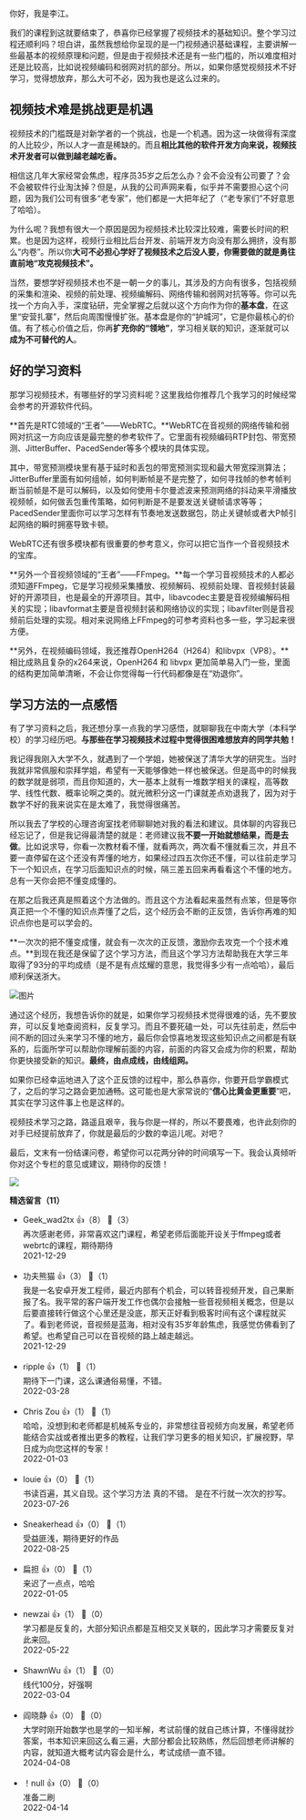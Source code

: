 你好，我是李江。

我们的课程到这就要结束了，恭喜你已经掌握了视频技术的基础知识。整个学习过程还顺利吗？坦白讲，虽然我想给你呈现的是一门视频通识基础课程，主要讲解一些最基本的视频原理和问题，但是由于视频技术还是有一些门槛的，所以难度相对还是比较高，比如说视频编码和弱网对抗的部分。所以，如果你感觉视频技术不好学习，觉得想放弃，那么大可不必，因为我也是这么过来的。

## 视频技术难是挑战更是机遇

视频技术的门槛既是对新学者的一个挑战，也是一个机遇。因为这一块做得有深度的人比较少，所以人才一直是稀缺的。而且**相比其他的软件开发方向来说，视频技术开发者可以做到越老越吃香。**

相信这几年大家经常会焦虑，程序员35岁之后怎么办？会不会没有公司要了？会不会被软件行业淘汰掉？但是，从我的公司声网来看，似乎并不需要担心这个问题，因为我们公司有很多“老专家”，他们都是一大把年纪了（“老专家们”不好意思了哈哈）。

为什么呢？我想有很大一个原因是因为视频技术比较深比较难，需要长时间的积累。也是因为这样，视频行业相比后台开发、前端开发方向没有那么拥挤，没有那么“内卷”。所以你**大可不必担心学好了视频技术之后没人要，你需要做的就是勇往直前地“攻克视频技术”。**

当然，要想学好视频技术也不是一朝一夕的事儿，其涉及的方向有很多，包括视频的采集和渲染、视频的前处理、视频编解码、网络传输和弱网对抗等等。你可以先找一个方向入手，深度钻研，完全掌握之后就以这个方向作为你的**基本盘**，在这里“安营扎寨”，然后向周围慢慢扩张。基本盘是你的“护城河”，它是你最核心的价值。有了核心价值之后，你再**扩充你的“领地”**，学习相关联的知识，逐渐就可以**成为不可替代的人**。

## 好的学习资料

那学习视频技术，有哪些好的学习资料呢？这里我给你推荐几个我学习的时候经常会参考的开源软件代码。

**首先是RTC领域的“王者”——WebRTC。**WebRTC在音视频的网络传输和弱网对抗这一方向应该是最完整的参考软件了。它里面有视频编码RTP封包、带宽预测、JitterBuffer、PacedSender等多个模块的具体实现。

其中，带宽预测模块里有基于延时和丢包的带宽预测实现和最大带宽探测算法；JitterBuffer里面有如何组帧，如何判断帧是不是完整了，如何寻找帧的参考帧判断当前帧是不是可以解码，以及如何使用卡尔曼滤波来预测网络的抖动来平滑播放视频帧，如何做丢包重传策略，如何判断是不是要发送关键帧请求等等；PacedSender里面你可以学习怎样有节奏地发送数据包，防止关键帧或者大P帧引起网络的瞬时拥塞导致卡顿。

WebRTC还有很多模块都有很重要的参考意义，你可以把它当作一个音视频技术的宝库。

**另外一个音视频领域的“王者”——FFmpeg。**每一个学习音视频技术的人都必须知道FFmpeg，它是学习视频采集播放、视频解码、视频前处理、音视频封装最好的开源项目，也是最全的开源项目。其中，libavcodec主要是音视频编解码相关的实现；libavformat主要是音视频封装和网络协议的实现；libavfilter则是音视频前后处理的实现。相对来说网络上FFmpeg的可参考资料也多一些，学习起来很方便。

**另外，在视频编码领域，我还推荐OpenH264（H264）和libvpx（VP8）。**相比成熟且复杂的x264来说，OpenH264 和 libvpx 更加简单易入门一些，里面的结构更加简单清晰，不会让你觉得每一行代码都像是在“劝退你”。

## 学习方法的一点感悟

有了学习资料之后，我还想分享一点我的学习感悟，就聊聊我在中南大学（本科学校）的学习经历吧。**与那些在学习视频技术过程中觉得很困难想放弃的同学共勉！**

我记得我刚入大学不久，就遇到了一个学姐，她被保送了清华大学的研究生。当时我就非常佩服和崇拜学姐，希望有一天能够像她一样也被保送。但是高中的时候我的数学就是弱项，而且你知道的，大一基本上就有一堆数学相关的课程，高等数学、线性代数、概率论啊之类的。就光微积分这一门课就差点劝退我了，因为对于数学不好的我来说实在是太难了，我觉得很痛苦。

所以我去了学校的心理咨询室找老师聊聊她对我的看法和建议。具体聊的内容我已经忘记了，但是我记得最清楚的就是：老师建议我**不要一开始就想结果，而是去做**。比如说求导，你看一次教材看不懂，就看两次，两次看不懂就看三次，并且不要一直停留在这个还没有弄懂的地方，如果经过四五次你还不懂，可以往前走学习下一个知识点，在学习后面知识点的时候，隔三差五回来再看看这个不懂的地方。总有一天你会把不懂变成懂的。

在那之后我还真是照着这个方法做的。而且这个方法看起来虽然有点笨，但是等你真正把一个不懂的知识点弄懂了之后，这个经历会不断的正反馈，告诉你再难的知识点你也是可以学会的。

**一次次的把不懂变成懂，就会有一次次的正反馈，激励你去攻克一个个技术难点。**到现在我还是保留了这个学习方法，而且这个学习方法帮助我在大学三年取得了93分的平均成绩（是不是有点炫耀的意思，我觉得多少有一点哈哈），最后顺利保送浙大。

![图片](https://static001.geekbang.org/resource/image/8c/39/8c920de2133bf9f2b661fyya9c8a1939.jpeg?wh=1120x1458 "为防止被认为吹嘘，附上成绩单，哈哈")

通过这个经历，我想告诉你的就是，如果你学习视频技术觉得很难的话，先不要放弃，可以反复地查阅资料，反复学习。而且不要死磕一处，可以先往前走，然后中间不断的回过头来学习不懂的地方，最后你会惊喜地发现这些知识点之间都是有联系的，后面所学可以帮助你理解前面的内容，前面的内容又会成为你的积累，帮助你更快接受新的知识。**最终，由点成线，由线组网。**

如果你已经幸运地进入了这个正反馈的过程中，那么恭喜你，你要开启学霸模式了，之后的学习之路会更加通畅。这可能也是大家常说的“**信心比黄金更重要**”吧，其实在学习这件事上也是这样的。

视频技术学习之路，路遥且艰辛，我与你是一样的，所以不要畏难，也许此刻你的对手已经提前放弃了，你就是最后的少数的幸运儿呢。对吧？

最后，文末有一份结课问卷，希望你可以花两分钟的时间填写一下。我会认真倾听你对这个专栏的意见或建议，期待你的反馈！

[![](https://static001.geekbang.org/resource/image/bc/e4/bca1d240295b38d73980fa2fec1fe5e4.jpg?wh=1142x801)](https://jinshuju.net/f/EfbjrJ)
<div><strong>精选留言（11）</strong></div><ul>
<li><span>Geek_wad2tx</span> 👍（8） 💬（3）<div>再次感谢老师，非常喜欢这门课程，希望老师后面能开设关于ffmpeg或者webrtc的课程，期待期待</div>2021-12-29</li><br/><li><span>功夫熊猫</span> 👍（3） 💬（1）<div>我是一名安卓开发工程师，最近内部有个机会，可以转音视频开发，自己果断报了名。我平常的客户端开发工作也偶尔会接触一些音视频相关概念，但是以后要直接转行做这个心里还是没底，那天正好看到极客时间有这个课程就买了。看到老师说，音视频是蓝海，相对没有35岁年龄焦虑，我感觉仿佛看到了希望。也希望自己可以在音视频的路上越走越远。</div>2021-12-29</li><br/><li><span>ripple</span> 👍（1） 💬（1）<div>期待下一门课，这么课通俗易懂，不错。</div>2022-03-28</li><br/><li><span>Chris Zou</span> 👍（1） 💬（1）<div>哈哈，没想到和老师都是机械系专业的，非常想往音视频方向发展，希望老师能结合实战或者推出更多的教程，让我们学习更多的相关知识，扩展视野，早日成为向您这样的专家！</div>2022-01-03</li><br/><li><span>louie</span> 👍（0） 💬（1）<div>书读百遍，其义自现。这个学习方法 真的不错。
是在不行就一次次的抄写。</div>2023-07-26</li><br/><li><span>Sneakerhead</span> 👍（0） 💬（1）<div>受益匪浅，期待更好的作品</div>2022-08-25</li><br/><li><span>扁担</span> 👍（0） 💬（1）<div>来迟了一点点，哈哈</div>2022-01-05</li><br/><li><span>newzai</span> 👍（1） 💬（0）<div>学习都是反复的，大部分知识点都是互相交叉关联的，因此学习才需要反复对此来回。</div>2022-05-22</li><br/><li><span>ShawnWu</span> 👍（1） 💬（0）<div>线代100分，好强啊</div>2022-03-04</li><br/><li><span>阎晓静</span> 👍（0） 💬（0）<div>大学时刚开始数学也是学的一知半解，考试前懂的就自己练计算，不懂得就抄答案，书本知识来回这么看三遍，大部分都会比较熟练，然后回想老师讲解的内容，就知道大概考试内容会是什么，考试成绩一直不错。</div>2024-04-08</li><br/><li><span>！null</span> 👍（0） 💬（0）<div>准备二刷</div>2022-04-14</li><br/>
</ul>